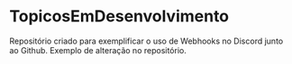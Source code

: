 # TopicosEmDesenvolvimento
Repositório criado para exemplificar o uso de Webhooks no Discord junto ao Github. Exemplo de alteração no repositório. 
